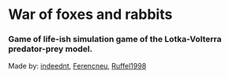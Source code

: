 # War of foxes and rabbits

### Game of life-ish simulation game of the Lotka-Volterra predator-prey model.

Made by: [indeednt](https://github.com/indeednt), [Ferencneu](https://github.com/Ferencneu), [Ruffel1998](https://github.com/Ruffel1998)
